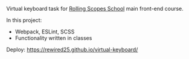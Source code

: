 Virtual keyboard task for [Rolling Scopes School](https://rs.school/) main front-end course.

In this project:
* Webpack, ESLint, SCSS
* Functionality written in classes

Deploy:
https://rewired25.github.io/virtual-keyboard/
